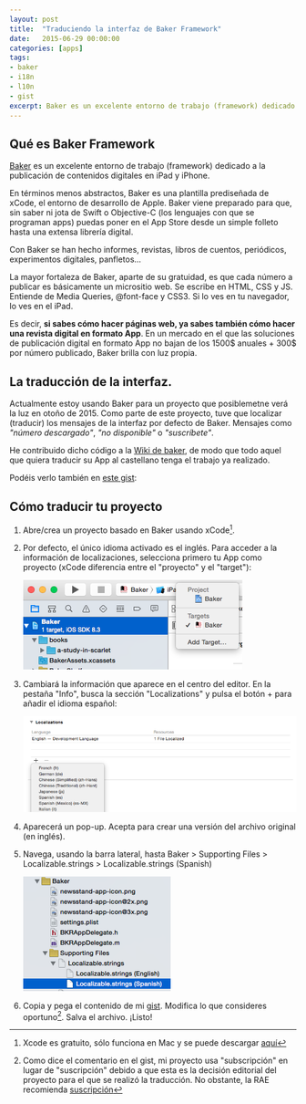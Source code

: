 ```yaml
---
layout: post
title:  "Traduciendo la interfaz de Baker Framework"
date:   2015-06-29 00:00:00
categories: [apps]
tags: 
- baker
- i18n
- l10n
- gist
excerpt: Baker es un excelente entorno de trabajo (framework) dedicado a la publicación de contenidos digitales en iPad y iPhone. En términos menos abstractos, Baker es una plantilla prediseñada de xCode, el entorno de desarrollo de Apple. Baker viene preparado para que, sin saber ni jota de Swift o Objective-C (los lenguajes con que se programan apps) puedas poner en el App Store desde un simple folleto hasta una extensa librería digital.
---
```


## Qué es Baker Framework

[Baker][baker] es un excelente entorno de trabajo (framework) dedicado a la publicación de contenidos digitales en iPad y iPhone.

En términos menos abstractos, Baker es una plantilla prediseñada de xCode, el entorno de desarrollo de Apple. Baker viene preparado para que, sin saber ni jota de Swift o Objective-C (los lenguajes con que se programan apps) puedas poner en el App Store desde un simple folleto hasta una extensa librería digital.

Con Baker se han hecho informes, revistas, libros de cuentos, periódicos, experimentos digitales, panfletos...

La mayor fortaleza de Baker, aparte de su gratuidad, es que cada número a publicar es básicamente un micrositio web. Se escribe en HTML, CSS y JS. Entiende de Media Queries, @font-face y CSS3. Si lo ves en tu navegador, lo ves en el iPad.

Es decir, __si sabes cómo hacer páginas web, ya sabes también cómo hacer una revista digital en formato App__. En un mercado en el que las soluciones de publicación digital en formato App no bajan de los 1500$ anuales + 300$ por número publicado, Baker brilla con luz propia.

## La traducción de la interfaz.

Actualmente estoy usando Baker para un proyecto que posiblemetne verá la luz en otoño de 2015. Como parte de este proyecto, tuve que localizar (traducir) los mensajes de la interfaz por defecto de Baker. Mensajes como *"número descargado"*, *"no disponible"* o *"suscríbete"*.

He contribuido dicho código a la [Wiki de baker][wiki], de modo que todo aquel que quiera traducir su App al castellano tenga el trabajo ya realizado.

Podéis verlo también en [este gist][gist]:

<script src="https://gist.github.com/idiazroncero/b3b58ee586a2264d2746.js"></script>

## Cómo traducir tu proyecto

1. Abre/crea un proyecto basado en Baker usando xCode[^1].

2. Por defecto, el único idioma activado es el inglés. Para acceder a la información de localizaciones, selecciona primero tu App como proyecto (xCode diferencia entre el "proyecto" y el "target"):

    ![Selecciona "proyecto"](/images/baker01.jpg)

3. Cambiará la información que aparece en el centro del editor. En la pestaña "Info", busca la sección "Localizations" y pulsa el botón +  para añadir el idioma español:

    ![Añade "Spanish"](/images/baker02.jpg)

4. Aparecerá un pop-up. Acepta para crear una versión del archivo original (en inglés).

5. Navega, usando la barra lateral, hasta Baker > Supporting Files > Localizable.strings > Localizable.strings (Spanish)

    ![Busca el archivo creado](/images/baker03.jpg)

6. Copia y pega el contenido de mi [gist][gist]. Modifica lo que consideres oportuno[^2]. Salva el archivo. ¡Listo!


[baker]: http://www.bakerframework.com/
[wiki]: https://github.com/bakerframework/baker/wiki/Localized-interface#existing-localizations
[gist]: https://gist.github.com/idiazroncero/b3b58ee586a2264d2746

[^1]: Xcode es gratuito, sólo funciona en Mac y se puede descargar [aquí](https://developer.apple.com/xcode/)
[^2]: Como dice el comentario en el gist, mi proyecto usa "subscripción" en lugar de "suscripción" debido a que esta es la decisión editorial del proyecto para el que se realizó la traducción. No obstante, la RAE recomienda [suscripción](http://www.fundeu.es/consulta/suscripcion-1173/)

